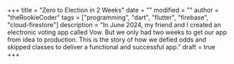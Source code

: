 +++
title = "Zero to Election in 2 Weeks"
date = ""
modified = ""
author = "theRookieCoder"
tags = ["programming", "dart", "flutter", "firebase", "cloud-firestore"]
description = "In June 2024, my friend and I created an electronic voting app called Vow. But we only had two weeks to get our app from idea to production. This is the story of how we defied odds and skipped classes to deliver a functional and successful app."
draft = true
+++
